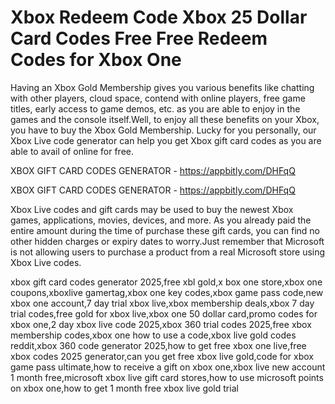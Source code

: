 # Xbox Redeem Code Xbox 25 Dollar Card Codes Free Free Redeem Codes for Xbox One

Having an Xbox Gold Membership gives you various benefits like chatting with other players, cloud space, contend with online players, free game titles, early access to game demos, etc. as you are able to enjoy in the games and the console itself.Well, to enjoy all these benefits on your Xbox, you have to buy the Xbox Gold Membership. Lucky for you personally, our Xbox Live code generator can help you get Xbox gift card codes as you are able to avail of online for free.

XBOX GIFT CARD CODES GENERATOR - https://appbitly.com/DHFqQ


XBOX GIFT CARD CODES GENERATOR - https://appbitly.com/DHFqQ

Xbox Live codes and gift cards may be used to buy the newest Xbox games, applications, movies, devices, and more. As you already paid the entire amount during the time of purchase these gift cards, you can find no other hidden charges or expiry dates to worry.Just remember that Microsoft is not allowing users to purchase a product from a real Microsoft store using Xbox Live codes.

xbox gift card codes generator 2025,free xbl gold,x box one store,xbox one coupons,xboxlive gamertag,xbox one key codes,xbox game pass code,new xbox one account,7 day trial xbox live,xbox membership deals,xbox 7 day trial codes,free gold for xbox live,xbox one 50 dollar card,promo codes for xbox one,2 day xbox live code 2025,xbox 360 trial codes 2025,free xbox membership codes,xbox one how to use a code,xbox live gold codes reddit,xbox 360 code generator 2025,how to get free xbox one live,free xbox codes 2025 generator,can you get free xbox live gold,code for xbox game pass ultimate,how to receive a gift on xbox one,xbox live new account 1 month free,microsoft xbox live gift card stores,how to use microsoft points on xbox one,how to get 1 month free xbox live gold trial
